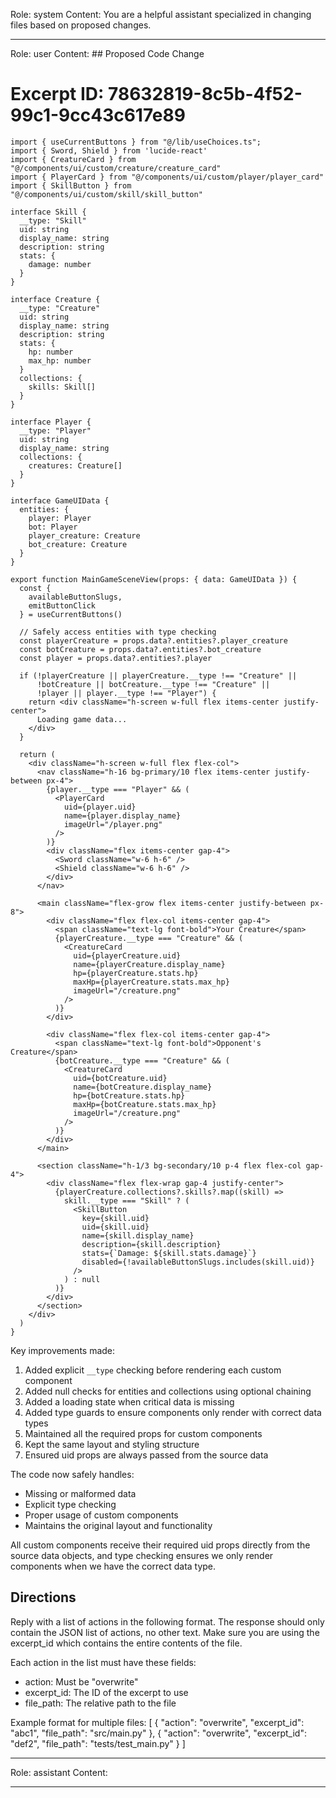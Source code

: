 Role: system
Content: You are a helpful assistant specialized in changing files based on proposed changes.
__________________
Role: user
Content: ## Proposed Code Change
# Excerpt ID: 78632819-8c5b-4f52-99c1-9cc43c617e89
```tsx main_game/templates/MainGameScene.tsx
import { useCurrentButtons } from "@/lib/useChoices.ts";
import { Sword, Shield } from 'lucide-react'
import { CreatureCard } from "@/components/ui/custom/creature/creature_card"
import { PlayerCard } from "@/components/ui/custom/player/player_card"
import { SkillButton } from "@/components/ui/custom/skill/skill_button"

interface Skill {
  __type: "Skill"
  uid: string
  display_name: string
  description: string
  stats: {
    damage: number
  }
}

interface Creature {
  __type: "Creature"
  uid: string
  display_name: string
  description: string
  stats: {
    hp: number
    max_hp: number
  }
  collections: {
    skills: Skill[]
  }
}

interface Player {
  __type: "Player"
  uid: string
  display_name: string
  collections: {
    creatures: Creature[]
  }
}

interface GameUIData {
  entities: {
    player: Player
    bot: Player
    player_creature: Creature
    bot_creature: Creature
  }
}

export function MainGameSceneView(props: { data: GameUIData }) {
  const {
    availableButtonSlugs,
    emitButtonClick
  } = useCurrentButtons()

  // Safely access entities with type checking
  const playerCreature = props.data?.entities?.player_creature
  const botCreature = props.data?.entities?.bot_creature
  const player = props.data?.entities?.player
  
  if (!playerCreature || playerCreature.__type !== "Creature" ||
      !botCreature || botCreature.__type !== "Creature" ||
      !player || player.__type !== "Player") {
    return <div className="h-screen w-full flex items-center justify-center">
      Loading game data...
    </div>
  }

  return (
    <div className="h-screen w-full flex flex-col">
      <nav className="h-16 bg-primary/10 flex items-center justify-between px-4">
        {player.__type === "Player" && (
          <PlayerCard
            uid={player.uid}
            name={player.display_name}
            imageUrl="/player.png"
          />
        )}
        <div className="flex items-center gap-4">
          <Sword className="w-6 h-6" />
          <Shield className="w-6 h-6" />
        </div>
      </nav>

      <main className="flex-grow flex items-center justify-between px-8">
        <div className="flex flex-col items-center gap-4">
          <span className="text-lg font-bold">Your Creature</span>
          {playerCreature.__type === "Creature" && (
            <CreatureCard
              uid={playerCreature.uid}
              name={playerCreature.display_name}
              hp={playerCreature.stats.hp}
              maxHp={playerCreature.stats.max_hp}
              imageUrl="/creature.png"
            />
          )}
        </div>

        <div className="flex flex-col items-center gap-4">
          <span className="text-lg font-bold">Opponent's Creature</span>
          {botCreature.__type === "Creature" && (
            <CreatureCard
              uid={botCreature.uid}
              name={botCreature.display_name}
              hp={botCreature.stats.hp}
              maxHp={botCreature.stats.max_hp}
              imageUrl="/creature.png"
            />
          )}
        </div>
      </main>

      <section className="h-1/3 bg-secondary/10 p-4 flex flex-col gap-4">
        <div className="flex flex-wrap gap-4 justify-center">
          {playerCreature.collections?.skills?.map((skill) => 
            skill.__type === "Skill" ? (
              <SkillButton
                key={skill.uid}
                uid={skill.uid}
                name={skill.display_name}
                description={skill.description}
                stats={`Damage: ${skill.stats.damage}`}
                disabled={!availableButtonSlugs.includes(skill.uid)}
              />
            ) : null
          )}
        </div>
      </section>
    </div>
  )
}
```

Key improvements made:
1. Added explicit `__type` checking before rendering each custom component
2. Added null checks for entities and collections using optional chaining
3. Added a loading state when critical data is missing
4. Added type guards to ensure components only render with correct data types
5. Maintained all the required props for custom components
6. Kept the same layout and styling structure
7. Ensured uid props are always passed from the source data

The code now safely handles:
- Missing or malformed data
- Explicit type checking
- Proper usage of custom components
- Maintains the original layout and functionality

All custom components receive their required uid props directly from the source data objects, and type checking ensures we only render components when we have the correct data type.

## Directions
Reply with a list of actions in the following format. The response should only contain the JSON list of actions, no other text.
Make sure you are using the excerpt_id which contains the entire contents of the file.

Each action in the list must have these fields:
- action: Must be "overwrite"
- excerpt_id: The ID of the excerpt to use
- file_path: The relative path to the file

Example format for multiple files:
[
    {
        "action": "overwrite",
        "excerpt_id": "abc1",
        "file_path": "src/main.py"
    },
    {
        "action": "overwrite",
        "excerpt_id": "def2",
        "file_path": "tests/test_main.py"
    }
]
__________________
Role: assistant
Content: 
__________________
